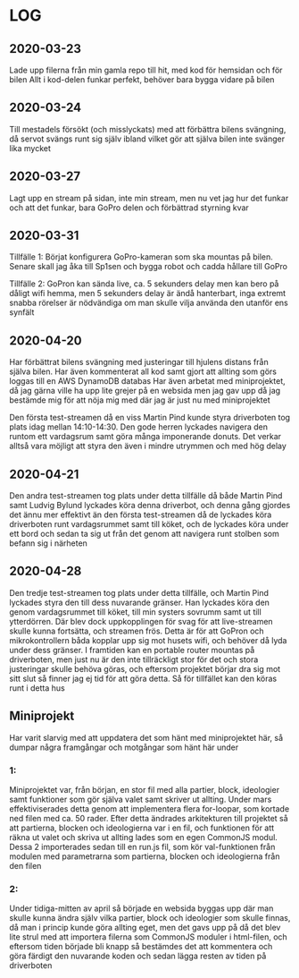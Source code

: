 # LOG

## 2020-03-23
Lade upp filerna från min gamla repo till hit, med kod för hemsidan och för bilen
Allt i kod-delen funkar perfekt, behöver bara bygga vidare på bilen

## 2020-03-24
Till mestadels försökt (och misslyckats) med att förbättra bilens svängning, då servot svängs runt sig själv ibland vilket gör att själva bilen inte svänger lika mycket

## 2020-03-27
Lagt upp en stream på sidan, inte min stream, men nu vet jag hur det funkar och att det funkar, bara GoPro delen och förbättrad styrning kvar

## 2020-03-31
Tillfälle 1: Börjat konfigurera GoPro-kameran som ska mountas på bilen. Senare skall jag åka till Sp1sen och bygga robot och cadda hållare till GoPro

Tillfälle 2: GoPron kan sända live, ca. 5 sekunders delay men kan bero på dåligt wifi hemma, men 5 sekunders delay är ändå hanterbart, inga extremt snabba rörelser är nödvändiga om man skulle vilja använda den utanför ens synfält

## 2020-04-20
Har förbättrat bilens svängning med justeringar till hjulens distans från själva bilen. Har även kommenterat all kod samt gjort att allting som görs loggas till en AWS DynamoDB databas
Har även arbetat med miniprojektet, då jag gärna ville ha upp lite grejer på en websida men jag gav upp då jag bestämde mig för att nöja mig med där jag är just nu med miniprojektet

Den första test-streamen då en viss Martin Pind kunde styra driverboten tog plats idag mellan 14:10-14:30. Den gode herren lyckades navigera den runtom ett vardagsrum samt göra många imponerande donuts. Det verkar alltså vara möjligt att styra den även i mindre utrymmen och med hög delay

## 2020-04-21
Den andra test-streamen tog plats under detta tillfälle då både Martin Pind samt Ludvig Bylund lyckades köra denna driverbot, och denna gång gjordes det ännu mer effektivt än den första test-streamen då de lyckades köra driverboten runt vardagsrummet samt till köket, och de lyckades köra under ett bord och sedan ta sig ut från det genom att navigera runt stolben som befann sig i närheten

## 2020-04-28
Den tredje test-streamen tog plats under detta tillfälle, och Martin Pind lyckades styra den till dess nuvarande gränser. Han lyckades köra den genom vardagsrummet till köket, till min systers sovrumm samt ut till ytterdörren. Där blev dock uppkopplingen för svag för att live-streamen skulle kunna fortsätta, och streamen frös. Detta är för att GoPron och mikrokontrollern båda kopplar upp sig mot husets wifi, och behöver då lyda under dess gränser. I framtiden kan en portable router mountas på driverboten, men just nu är den inte tillräckligt stor för det och stora justeringar skulle behöva göras, och eftersom projektet börjar dra sig mot sitt slut så finner jag ej tid för att göra detta. Så för tillfället kan den köras runt i detta hus

## Miniprojekt
Har varit slarvig med att uppdatera det som hänt med miniprojektet här, så dumpar några framgångar och motgångar som hänt här under

### 1: 
Miniprojektet var, från början, en stor fil med alla partier, block, ideologier samt funktioner som gör själva valet samt skriver ut allting. Under mars effektiviserades detta genom att implementera flera for-loopar, som kortade ned filen med ca. 50 rader. Efter detta ändrades arkitekturen till projektet så att partierna, blocken och ideologierna var i en fil, och funktionen för att räkna ut valet och skriva ut allting lades som en egen CommonJS modul. Dessa 2 importerades sedan till en run.js fil, som kör val-funktionen från modulen med parametrarna som partierna, blocken och ideologierna från den filen

### 2:
Under tidiga-mitten av april så började en websida byggas upp där man skulle kunna ändra själv vilka partier, block och ideologier som skulle finnas, då man i princip kunde göra allting eget, men det gavs upp på då det blev lite strul med att importera filerna som CommonJS moduler i html-filen, och eftersom tiden började bli knapp så bestämdes det att kommentera och göra färdigt den nuvarande koden och sedan lägga resten av tiden på driverboten

